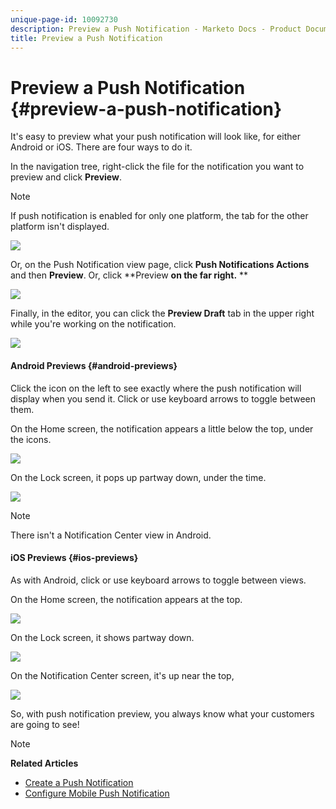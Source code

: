 ```yaml
---
unique-page-id: 10092730
description: Preview a Push Notification - Marketo Docs - Product Documentation
title: Preview a Push Notification
---
```


# Preview a Push Notification {#preview-a-push-notification}

It's easy to preview what your push notification will look like, for either Android or iOS. There are four ways to do it.

In the navigation tree, right-click the file for the notification you want to preview and click **Preview**.

>[!NOTE]
>
>If push notification is enabled for only one platform, the tab for the other platform isn't displayed.

![](assets/image2015-9-4-9-3a52-3a27.png)

Or, on the Push Notification view page, click **Push Notifications Actions** and then&nbsp;**Preview**. Or, click **Preview **on the far right.** **

![](assets/image2015-9-4-10-3a53-3a28.png)

Finally, in the editor, you can click the **Preview Draft** tab in the upper right while you're working on the notification.

![](assets/image2015-9-14-15-3a55-3a26.png)

#### Android Previews {#android-previews}

Click the icon on the left to see exactly where the push notification will display when you send it. Click or use keyboard arrows to toggle between them.

On the Home screen, the notification appears a little below the top, under the icons.

![](assets/image2015-9-17-16-3a57-3a0.png)

On the Lock screen, it pops up partway down, under the time.

![](assets/image2015-9-17-16-3a58-3a47.png)

>[!NOTE]
>
>There isn't a Notification Center view in Android.

#### iOS Previews {#ios-previews}

As with Android, click or use keyboard arrows to toggle between views.

On the Home screen, the notification appears at the top.

![](assets/image2015-9-17-17-3a0-3a28.png)

On the Lock screen, it shows partway down.

![](assets/image2015-9-17-17-3a2-3a1.png)

On the Notification Center screen, it's up near the top,

![](assets/image2015-9-17-17-3a3-3a15.png)

So, with push notification preview, you always know what your customers are going to see!

>[!NOTE]
>
>**Related Articles**
>
>* [Create a Push Notification](create-a-push-notification.md)
>* [Configure Mobile Push Notification](configure-mobile-push-notification.md)
>


